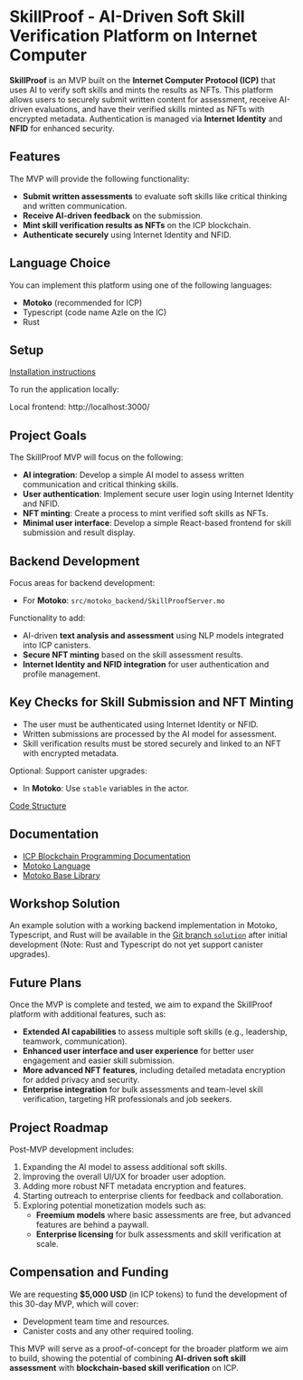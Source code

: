 # SkillProof - AI-Driven Soft Skill Verification Platform on Internet Computer

**SkillProof** is an MVP built on the **Internet Computer Protocol (ICP)** that uses AI to verify soft skills and mints the results as NFTs. This platform allows users to securely submit written content for assessment, receive AI-driven evaluations, and have their verified skills minted as NFTs with encrypted metadata. Authentication is managed via **Internet Identity** and **NFID** for enhanced security.

## Features

The MVP will provide the following functionality:
- **Submit written assessments** to evaluate soft skills like critical thinking and written communication.
- **Receive AI-driven feedback** on the submission.
- **Mint skill verification results as NFTs** on the ICP blockchain.
- **Authenticate securely** using Internet Identity and NFID.

## Language Choice

You can implement this platform using one of the following languages:
- **Motoko** (recommended for ICP)
- Typescript (code name Azle on the IC)
- Rust

## Setup

[Installation instructions](Installation.md)

To run the application locally:

Local frontend: http://localhost:3000/

## Project Goals

The SkillProof MVP will focus on the following:
- **AI integration**: Develop a simple AI model to assess written communication and critical thinking skills.
- **User authentication**: Implement secure user login using Internet Identity and NFID.
- **NFT minting**: Create a process to mint verified soft skills as NFTs.
- **Minimal user interface**: Develop a simple React-based frontend for skill submission and result display.

## Backend Development

Focus areas for backend development:
- For **Motoko**: `src/motoko_backend/SkillProofServer.mo`

Functionality to add:
- AI-driven **text analysis and assessment** using NLP models integrated into ICP canisters.
- **Secure NFT minting** based on the skill assessment results.
- **Internet Identity and NFID integration** for user authentication and profile management.

## Key Checks for Skill Submission and NFT Minting

- The user must be authenticated using Internet Identity or NFID.
- Written submissions are processed by the AI model for assessment.
- Skill verification results must be stored securely and linked to an NFT with encrypted metadata.

Optional: Support canister upgrades:
- In **Motoko**: Use `stable` variables in the actor.

[Code Structure](Structure.md)

## Documentation

- [ICP Blockchain Programming Documentation](https://internetcomputer.org/docs/current/developer-docs/)
- [Motoko Language](https://internetcomputer.org/docs/current/motoko/main/motoko)
- [Motoko Base Library](https://internetcomputer.org/docs/current/motoko/main/base)

## Workshop Solution

An example solution with a working backend implementation in Motoko, Typescript, and Rust will be available in the [Git branch `solution`](https://github.com/luc-blaeser/auction/tree/solution) after initial development (Note: Rust and Typescript do not yet support canister upgrades).

## Future Plans

Once the MVP is complete and tested, we aim to expand the SkillProof platform with additional features, such as:
- **Extended AI capabilities** to assess multiple soft skills (e.g., leadership, teamwork, communication).
- **Enhanced user interface and user experience** for better user engagement and easier skill submission.
- **More advanced NFT features**, including detailed metadata encryption for added privacy and security.
- **Enterprise integration** for bulk assessments and team-level skill verification, targeting HR professionals and job seekers.

## Project Roadmap

Post-MVP development includes:
1. Expanding the AI model to assess additional soft skills.
2. Improving the overall UI/UX for broader user adoption.
3. Adding more robust NFT metadata encryption and features.
4. Starting outreach to enterprise clients for feedback and collaboration.
5. Exploring potential monetization models such as:
   - **Freemium models** where basic assessments are free, but advanced features are behind a paywall.
   - **Enterprise licensing** for bulk assessments and skill verification at scale.

## Compensation and Funding

We are requesting **$5,000 USD** (in ICP tokens) to fund the development of this 30-day MVP, which will cover:
- Development team time and resources.
- Canister costs and any other required tooling.

This MVP will serve as a proof-of-concept for the broader platform we aim to build, showing the potential of combining **AI-driven soft skill assessment** with **blockchain-based skill verification** on ICP.

